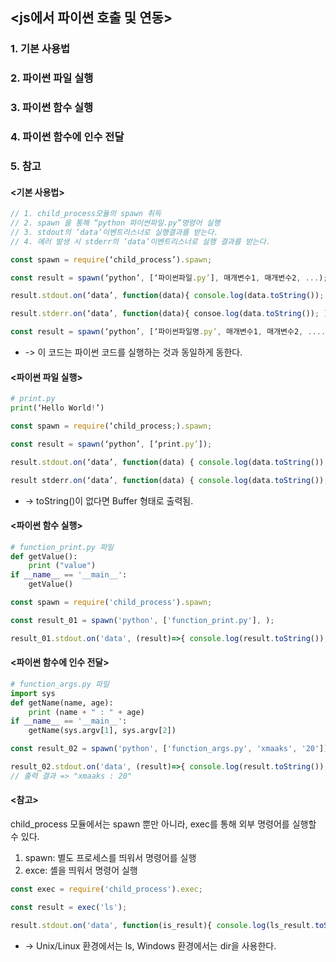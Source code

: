 ## <js에서 파이썬 호출 및 연동>

### 1. 기본 사용법
### 2. 파이썬 파일 실행
### 3. 파이썬 함수 실행
### 4. 파이썬 함수에 인수 전달
### 5. 참고



#### <기본 사용법>

```js
// 1. child_process모듈의 spawn 취득
// 2. spawn 을 통해 “python 파이썬파일.py”명령어 실행
// 3. stdout의 ‘data’이벤트리스너로 실행결과를 받는다.
// 4. 에러 발생 시 stderr의 ‘data’이벤트리스너로 실행 결과를 받는다.

const spawn = require(‘child_process’).spawn;

const result = spawn(‘python’, [‘파이썬파일.py’], 매개변수1, 매개변수2, ...);

result.stdout.on(‘data’, function(data){ console.log(data.toString()); });

result.stderr.on(‘data’, function(data){ consoe.log(data.toString()); )};
```

```js
const result = spawn(‘python’, [‘파이썬파일명.py’, 매개변수1, 매개변수2, ....]);
```
- -> 이 코드는 파이썬 코드를 실행하는 것과 동일하게 동한다.


#### <파이썬 파일 실행>

```python
# print.py
print(‘Hello World!’)
```
```js
const spawn = require(‘child_process;).spawn;

const result = spawn(‘python’, [‘print.py’]);

result.stdout.on(‘data’, function(data) { console.log(data.toString()); });

result stderr.on(‘data’, function(data) { console.log(data.toString()); });
```
- -> toString()이 없다면 Buffer 형태로 출력됨.


#### <파이썬 함수 실행>

```python
# function_print.py 파일 
def getValue(): 
	print ("value") 
if __name__ == '__main__':
	getValue()
```

```js
const spawn = require('child_process').spawn;

const result_01 = spawn('python', ['function_print.py'], );

result_01.stdout.on('data', (result)=>{ console.log(result.toString()); });
```

#### <파이썬 함수에 인수 전달>

```python
# function_args.py 파일
import sys
def getName(name, age):
	print (name + " : " + age)
if __name__ == '__main__':
	getName(sys.argv[1], sys.argv[2])
```

```js
const result_02 = spawn('python', ['function_args.py', 'xmaaks', '20']);

result_02.stdout.on('data', (result)=>{ console.log(result.toString()); });
// 출력 결과 => "xmaaks : 20"
```


#### <참고>
child_process 모듈에서는 spawn 뿐만 아니라, exec를 통해 외부 명령어를 실행할 수 있다.

1. spawn: 별도 프로세스를 띄워서 명령어를 실행
2. exce: 셸을 띄워서 명령어 실행

```js
const exec = require('child_process').exec;

const result = exec('ls');

result.stdout.on('data', function(is_result){ console.log(ls_result.toString()); });
```
- -> Unix/Linux 환경에서는 ls, Windows 환경에서는 dir을 사용한다.
